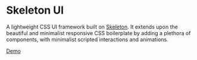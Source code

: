 # Skeleton UI

A lightweight CSS UI framework built on [Skeleton](http://getskeleton.com/). It extends upon the beautiful and minimalist responsive CSS boilerplate by adding a plethora of components, with minimalist scripted interactions and animations.

[Demo](https://floriandejonckheere.be/skeleton-ui/)
